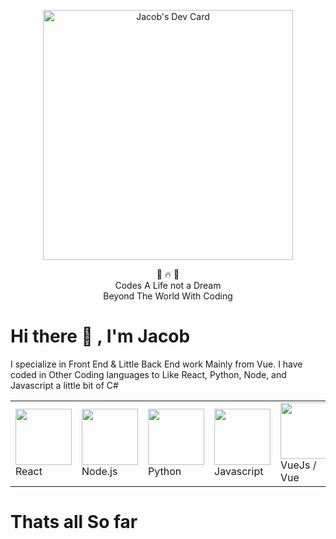 <p align="center"><a href="https://app.daily.dev/JacobToTalk"><img src="https://api.daily.dev/devcards/019263f3472b4f6a9a2e285bc4116ff2.png?r=ky7" width="400" alt="Jacob's Dev Card"/></a>
<p align="center">
 🤑 🔥 🤑 </br>
 Codes A Life not a Dream<br>
 Beyond The World With Coding<br>
</p>

# Hi there 👋 , I'm Jacob
I specialize in Front End & Little Back End work Mainly from Vue. I have coded in Other Coding languages to Like React, Python, Node, and Javascript a little bit of C#
<table style="border-size:0px">
  <tr >
    <td style="border: none;"><img src="https://cdn.iconscout.com/icon/free/png-64/react-3-1175109.png" width="90"> React</td> 
    <td style="border: none;"><img src="https://cdn.iconscout.com/icon/free/png-64/node-js-1174925.png" width="90"> Node.js</td>
    <td style="border: none;"><img src="https://cdn.iconscout.com/icon/free/png-64/python-2-226051.png" width="90"> Python</td>  
    <td style="border: none;"><img src="https://cdn.iconscout.com/icon/free/png-64/javascript-2752148-2284965.png" width="90"> Javascript </td>
    <td style="border: none;"><img src="https://cdn.iconscout.com/icon/free/png-64/vue-282497.png" width="90"> VueJs / Vue </td> 
   </tr>
  </table>
 
 # Thats all So far
